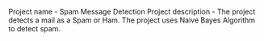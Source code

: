 Project name -   Spam Message Detection
Project description - 
    The project detects a mail as a Spam or Ham. The project uses Naive Bayes
Algorithm to detect spam.

